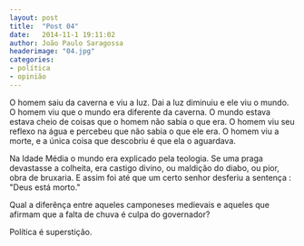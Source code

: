```yaml
---
layout: post
title:  "Post 04"
date:   2014-11-1 19:11:02
author: João Paulo Saragossa
headerimage: "04.jpg"
categories:
- política
- opinião
---
```

O homem saiu da caverna e viu a luz. Dai a luz diminuiu e ele viu o mundo. O homem viu que o mundo era diferente da caverna. O mundo estava estava cheio de coisas que o homem não sabia o que era. O homem viu seu reflexo na água e percebeu que não sabia o que ele era. O homem viu a morte, e a única coisa que descobriu é que ela o aguardava.

Na Idade Média o mundo era explicado pela teologia. Se uma praga devastasse a colheita, era castigo divino, ou maldição do diabo, ou pior, obra de bruxaria. E assim foi até que um certo senhor desferiu a sentença : "Deus está morto."

Qual a diferênça entre aqueles camponeses medievais e aqueles que afirmam que a falta de chuva é culpa do governador?

Política é superstição.